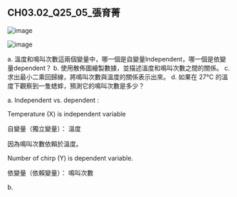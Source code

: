 ## CH03.02_Q25_05_張育菁 

![image](https://github.com/user-attachments/assets/42e49e0d-88b9-48c6-96fd-8f80af513cfd)

![image](https://github.com/user-attachments/assets/3dab476b-61b4-4912-937a-2a0a427fea6c)

a. 溫度和鳴叫次數這兩個變量中，哪一個是自變量Independent，哪一個是依變量dependent？
b. 使用散佈圖繪製數據，並描述溫度和鳴叫次數之間的關係。
c. 求出最小二乘回歸線，將鳴叫次數與溫度的關係表示出來。
d. 如果在 27°C 的溫度下觀察到一隻蟋蟀，預測它的鳴叫次數是多少？

a. Independent vs. dependent :

Temperature (X) is independent variable

自變量（獨立變量）： 溫度

因為鳴叫次數依賴於溫度。

Number of chirp (Y) is dependent variable.

依變量（依賴變量）： 鳴叫次數

b.


